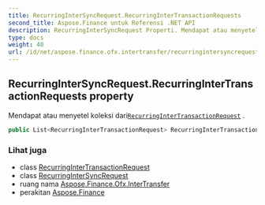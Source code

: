 ```yaml
---
title: RecurringInterSyncRequest.RecurringInterTransactionRequests
second_title: Aspose.Finance untuk Referensi .NET API
description: RecurringInterSyncRequest Properti. Mendapat atau menyetel koleksi dariRecurringInterTransactionRequest .
type: docs
weight: 40
url: /id/net/aspose.finance.ofx.intertransfer/recurringintersyncrequest/recurringintertransactionrequests/
---
```

## RecurringInterSyncRequest.RecurringInterTransactionRequests property

Mendapat atau menyetel koleksi dari[`RecurringInterTransactionRequest`](../../recurringintertransactionrequest/) .

```csharp
public List<RecurringInterTransactionRequest> RecurringInterTransactionRequests { get; set; }
```

### Lihat juga

* class [RecurringInterTransactionRequest](../../recurringintertransactionrequest/)
* class [RecurringInterSyncRequest](../)
* ruang nama [Aspose.Finance.Ofx.InterTransfer](../../recurringintersyncrequest/)
* perakitan [Aspose.Finance](../../../)


